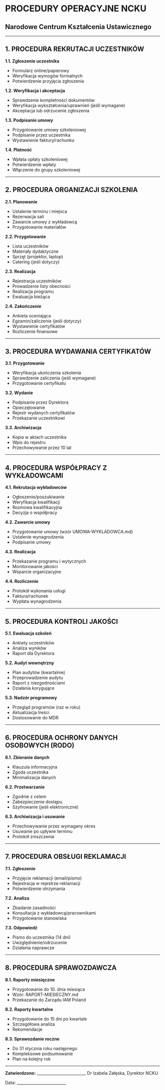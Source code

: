 # PROCEDURY OPERACYJNE NCKU
## Narodowe Centrum Kształcenia Ustawicznego

---

## 1. PROCEDURA REKRUTACJI UCZESTNIKÓW

**1.1. Zgłoszenie uczestnika**
- Formularz online/papierowy
- Weryfikacja wymogów formalnych
- Potwierdzenie przyjęcia zgłoszenia

**1.2. Weryfikacja i akceptacja**
- Sprawdzenie kompletności dokumentów
- Weryfikacja wykształcenia/uprawnień (jeśli wymagane)
- Akceptacja lub odrzucenie zgłoszenia

**1.3. Podpisanie umowy**
- Przygotowanie umowy szkoleniowej
- Podpisanie przez uczestnika
- Wystawienie faktury/rachunku

**1.4. Płatność**
- Wpłata opłaty szkoleniowej
- Potwierdzenie wpłaty
- Włączenie do grupy szkoleniowej

---

## 2. PROCEDURA ORGANIZACJI SZKOLENIA

**2.1. Planowanie**
- Ustalenie terminu i miejsca
- Rezerwacja sali
- Zawarcie umowy z wykładowcą
- Przygotowanie materiałów

**2.2. Przygotowanie**
- Lista uczestników
- Materiały dydaktyczne
- Sprzęt (projektor, laptop)
- Catering (jeśli dotyczy)

**2.3. Realizacja**
- Rejestracja uczestników
- Prowadzenie listy obecności
- Realizacja programu
- Ewaluacja bieżąca

**2.4. Zakończenie**
- Ankieta oceniająca
- Egzamin/zaliczenie (jeśli dotyczy)
- Wystawienie certyfikatów
- Rozliczenie finansowe

---

## 3. PROCEDURA WYDAWANIA CERTYFIKATÓW

**3.1. Przygotowanie**
- Weryfikacja ukończenia szkolenia
- Sprawdzenie zaliczenia (jeśli wymagane)
- Przygotowanie certyfikatu

**3.2. Wydanie**
- Podpisanie przez Dyrektora
- Opieczętowanie
- Rejestr wydanych certyfikatów
- Przekazanie uczestnikowi

**3.3. Archiwizacja**
- Kopia w aktach uczestnika
- Wpis do rejestru
- Przechowywanie przez 10 lat

---

## 4. PROCEDURA WSPÓŁPRACY Z WYKŁADOWCAMI

**4.1. Rekrutacja wykładowców**
- Ogłoszenie/poszukiwanie
- Weryfikacja kwalifikacji
- Rozmowa kwalifikacyjna
- Decyzja o współpracy

**4.2. Zawarcie umowy**
- Przygotowanie umowy (wzór UMOWA-WYKLADOWCA.md)
- Ustalenie wynagrodzenia
- Podpisanie umowy

**4.3. Realizacja**
- Przekazanie programu i wytycznych
- Monitorowanie jakości
- Wsparcie organizacyjne

**4.4. Rozliczenie**
- Protokół wykonania usługi
- Faktura/rachunek
- Wypłata wynagrodzenia

---

## 5. PROCEDURA KONTROLI JAKOŚCI

**5.1. Ewaluacja szkoleń**
- Ankiety uczestników
- Analiza wyników
- Raport dla Dyrektora

**5.2. Audyt wewnętrzny**
- Plan audytów (kwartalnie)
- Przeprowadzenie audytu
- Raport z niezgodnościami
- Działania korygujące

**5.3. Nadzór programowy**
- Przegląd programów (raz w roku)
- Aktualizacja treści
- Dostosowanie do MDR

---

## 6. PROCEDURA OCHRONY DANYCH OSOBOWYCH (RODO)

**6.1. Zbieranie danych**
- Klauzula informacyjna
- Zgoda uczestnika
- Minimalizacja danych

**6.2. Przetwarzanie**
- Zgodnie z celem
- Zabezpieczenie dostępu
- Szyfrowanie (jeśli elektroniczne)

**6.3. Archiwizacja i usuwanie**
- Przechowywanie przez wymagany okres
- Usuwanie po upływie terminu
- Protokół zniszczenia

---

## 7. PROCEDURA OBSŁUGI REKLAMACJI

**7.1. Zgłoszenie**
- Przyjęcie reklamacji (email/pismo)
- Rejestracja w rejestrze reklamacji
- Potwierdzenie otrzymania

**7.2. Analiza**
- Zbadanie zasadności
- Konsultacja z wykładowcą/pracownikami
- Przygotowanie stanowiska

**7.3. Odpowiedź**
- Pismo do uczestnika (14 dni)
- Uwzględnienie/odrzucenie
- Działania naprawcze

---

## 8. PROCEDURA SPRAWOZDAWCZA

**8.1. Raporty miesięczne**
- Przygotowanie do 10. dnia miesiąca
- Wzór: RAPORT-MIESIECZNY.md
- Przekazanie do Zarządu IAM Poland

**8.2. Raporty kwartalne**
- Przygotowanie do 15 dni po kwartale
- Szczegółowa analiza
- Rekomendacje

**8.3. Sprawozdanie roczne**
- Do 31 stycznia roku następnego
- Kompleksowe podsumowanie
- Plan na kolejny rok

---

**Zatwierdzono:** _________________________
Dr Izabela Załęska, Dyrektor NCKU

Data: _________________________
